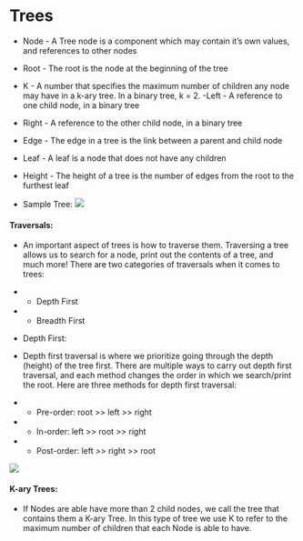 # Trees

- Node - A Tree node is a component which may contain it’s own values, and references to other nodes
- Root - The root is the node at the beginning of the tree
- K - A number that specifies the maximum number of children any node may have in a k-ary tree. In a binary tree, k = 2.
-Left - A reference to one child node, in a binary tree
- Right - A reference to the other child node, in a binary tree
- Edge - The edge in a tree is the link between a parent and child node
- Leaf - A leaf is a node that does not have any children
- Height - The height of a tree is the number of edges from the root to the furthest leaf

- Sample Tree:
![](https://codefellows.github.io/common_curriculum/data_structures_and_algorithms/Code_401/class-15/resources/images/BinaryTree1.PNG)

#### Traversals:
- An important aspect of trees is how to traverse them. Traversing a tree allows us to search for a node, print out the contents of a tree, and much more! There are two categories of traversals when it comes to trees:
- - Depth First
- - Breadth First

- Depth First:
- Depth first traversal is where we prioritize going through the depth (height) of the tree first. There are multiple ways to carry out depth first traversal, and each method changes the order in which we search/print the root. Here are three methods for depth first traversal:

- - Pre-order: root >> left >> right
- - In-order: left >> root >> right
- - Post-order: left >> right >> root

![](https://codefellows.github.io/common_curriculum/data_structures_and_algorithms/Code_401/class-15/resources/images/tree-example.png)

#### K-ary Trees:
- If Nodes are able have more than 2 child nodes, we call the tree that contains them a K-ary Tree. In this type of tree we use K to refer to the maximum number of children that each Node is able to have.